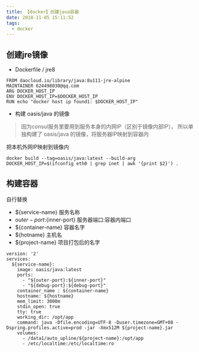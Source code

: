 ```yaml
---
title: 【docker】创建java容器
date: 2018-11-05 15:11:52
tags:
  - docker
---
```

## 创建jre镜像

- Dockerfile / jre8

```
FROM daocloud.io/library/java:8u111-jre-alpine
MAINTAINER 624498030@qq.com
ARG DOCKER_HOST_IP
ENV DOCKER_HOST_IP=$DOCKER_HOST_IP
RUN echo "docker host ip found1: $DOCKER_HOST_IP"
```

- 构建 oasis/java 的镜像

> 因为consul服务里要用到服务本身的内网IP（区别于镜像内部IP），
> 所以单独构建了 oasis/java 的镜像，将服务器IP映射到容器内

把本机外网IP映射到镜像内

`docker build --tag=oasis/java:latest --build-arg DOCKER_HOST_IP=$(ifconfig eth0 | grep inet | awk '{print $2}') .`

## 构建容器

自行替换

- ${service-name} 服务名称
- ${outer-port}:${inner-port} 服务器端口:容器内端口
- ${container-name} 容器名字
- ${hotname} 主机名
- ${project-name} 项目打包后的名字

```
version: '2'
services:
  ${service-name}:
    image: oasis/java:latest
    ports:
      - "${outer-port}:${inner-port}"
      - "${debug-port}:${debug-port}"
    container_name : ${container-name}
    hostname: ${hostname}
    mem_limit: 3000m
    stdin_open: true
    tty: true
    working_dir: /opt/app
    command: java -Dfile.encoding=UTF-8 -Duser.timezone=GMT+08 -Dspring.profiles.active=prod -jar -Xmx512M ${project-name}.jar
    volumes:
      - /data1/auto_upline/${project-name}:/opt/app
      - /etc/localtime:/etc/localtime:ro
```

